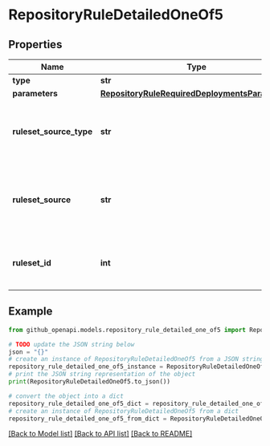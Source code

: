 # RepositoryRuleDetailedOneOf5


## Properties

Name | Type | Description | Notes
------------ | ------------- | ------------- | -------------
**type** | **str** |  | 
**parameters** | [**RepositoryRuleRequiredDeploymentsParameters**](RepositoryRuleRequiredDeploymentsParameters.md) |  | [optional] 
**ruleset_source_type** | **str** | The type of source for the ruleset that includes this rule. | [optional] 
**ruleset_source** | **str** | The name of the source of the ruleset that includes this rule. | [optional] 
**ruleset_id** | **int** | The ID of the ruleset that includes this rule. | [optional] 

## Example

```python
from github_openapi.models.repository_rule_detailed_one_of5 import RepositoryRuleDetailedOneOf5

# TODO update the JSON string below
json = "{}"
# create an instance of RepositoryRuleDetailedOneOf5 from a JSON string
repository_rule_detailed_one_of5_instance = RepositoryRuleDetailedOneOf5.from_json(json)
# print the JSON string representation of the object
print(RepositoryRuleDetailedOneOf5.to_json())

# convert the object into a dict
repository_rule_detailed_one_of5_dict = repository_rule_detailed_one_of5_instance.to_dict()
# create an instance of RepositoryRuleDetailedOneOf5 from a dict
repository_rule_detailed_one_of5_from_dict = RepositoryRuleDetailedOneOf5.from_dict(repository_rule_detailed_one_of5_dict)
```
[[Back to Model list]](../README.md#documentation-for-models) [[Back to API list]](../README.md#documentation-for-api-endpoints) [[Back to README]](../README.md)


